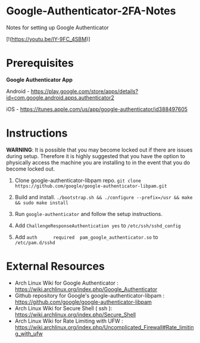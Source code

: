 # Google-Authenticator-2FA-Notes
Notes for setting up Google Authenticator

[!(https://youtu.be/IY-9FC_4SBM)]


# Prerequisites

**Google Authenticator App**

Android - https://play.google.com/store/apps/details?id=com.google.android.apps.authenticator2

iOS - https://itunes.apple.com/us/app/google-authenticator/id388497605




# Instructions

__WARNING__: It is possible that you may become locked out if there are issues during setup. Therefore it is highly suggested that you have the option to physically access the machine you are installing to in the event that you do become locked out.

1) Clone google-authenticator-libpam repo.
`git clone https://github.com/google/google-authenticator-libpam.git`

2) Build and install. `./bootstrap.sh && ./configure --prefix=/usr && make && sudo make install`

3) Run `google-authenticator` and follow the setup instructions.

4) Add `ChallengeResponseAuthentication yes` to `/etc/ssh/sshd_config`

5) Add `auth      required  pam_google_authenticator.so` to `/etc/pam.d/sshd`




# External Resources

- Arch Linux Wiki for Google Authenticator : https://wiki.archlinux.org/index.php/Google_Authenticator
- Github repository for Google's google-authenticator-libpam : https://github.com/google/google-authenticator-libpam
- Arch Linux Wiki for Secure Shell ( ssh ): https://wiki.archlinux.org/index.php/Secure_Shell
- Arch Linux Wiki for Rate Limiting with UFW : https://wiki.archlinux.org/index.php/Uncomplicated_Firewall#Rate_limiting_with_ufw
